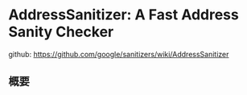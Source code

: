 # AddressSanitizer: A Fast Address Sanity Checker

github: https://github.com/google/sanitizers/wiki/AddressSanitizer

## 概要
